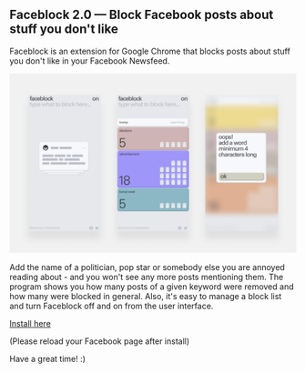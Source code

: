 ## Faceblock 2.0 — Block Facebook posts about stuff you don't like 
Faceblock is an extension for Google Chrome that blocks posts about stuff you don't like in your Facebook Newsfeed.

![Faceblock](promo/Faceblock-README.png)

Add the name of a politician, pop star or somebody else you are annoyed reading about - and you won't see any more posts mentioning them.
The program shows you how many posts of a given keyword were removed and how many were blocked in general. Also, it's easy to manage a block list and turn Faceblock off and on from the user interface.

[Install here](https://chrome.google.com/webstore/detail/faceblock/aljnhamaajogdndmfnedoodpoofadkph)

(Please reload your Facebook page after install)

Have a great time! :)